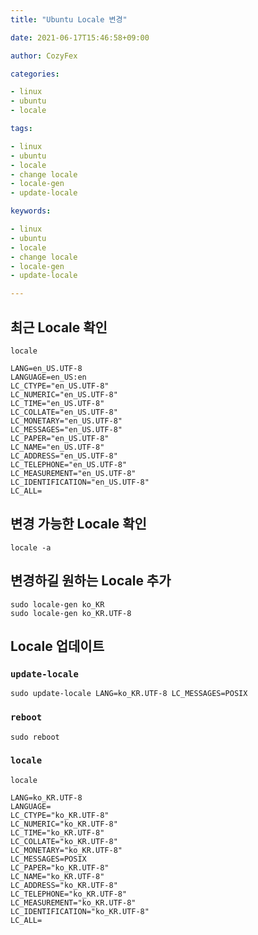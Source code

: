 ```yaml
---
title: "Ubuntu Locale 변경"

date: 2021-06-17T15:46:58+09:00

author: CozyFex

categories:

- linux
- ubuntu
- locale

tags:

- linux
- ubuntu
- locale
- change locale
- locale-gen
- update-locale

keywords:

- linux
- ubuntu
- locale
- change locale
- locale-gen
- update-locale

---
```


## 최근 Locale 확인

```shell
locale
```

```
LANG=en_US.UTF-8
LANGUAGE=en_US:en
LC_CTYPE="en_US.UTF-8"
LC_NUMERIC="en_US.UTF-8"
LC_TIME="en_US.UTF-8"
LC_COLLATE="en_US.UTF-8"
LC_MONETARY="en_US.UTF-8"
LC_MESSAGES="en_US.UTF-8"
LC_PAPER="en_US.UTF-8"
LC_NAME="en_US.UTF-8"
LC_ADDRESS="en_US.UTF-8"
LC_TELEPHONE="en_US.UTF-8"
LC_MEASUREMENT="en_US.UTF-8"
LC_IDENTIFICATION="en_US.UTF-8"
LC_ALL=
```

## 변경 가능한 Locale 확인

```shell
locale -a
```

## 변경하길 원하는 Locale 추가

```shell
sudo locale-gen ko_KR
sudo locale-gen ko_KR.UTF-8
```

## Locale 업데이트

### `update-locale`

```shell
sudo update-locale LANG=ko_KR.UTF-8 LC_MESSAGES=POSIX
```

### `reboot`

```shell
sudo reboot
```

### `locale`

```shell
locale
```

```
LANG=ko_KR.UTF-8
LANGUAGE=
LC_CTYPE="ko_KR.UTF-8"
LC_NUMERIC="ko_KR.UTF-8"
LC_TIME="ko_KR.UTF-8"
LC_COLLATE="ko_KR.UTF-8"
LC_MONETARY="ko_KR.UTF-8"
LC_MESSAGES=POSIX
LC_PAPER="ko_KR.UTF-8"
LC_NAME="ko_KR.UTF-8"
LC_ADDRESS="ko_KR.UTF-8"
LC_TELEPHONE="ko_KR.UTF-8"
LC_MEASUREMENT="ko_KR.UTF-8"
LC_IDENTIFICATION="ko_KR.UTF-8"
LC_ALL=
```


